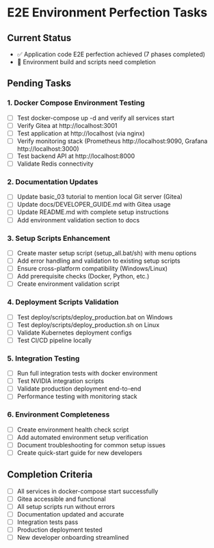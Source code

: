 # E2E Environment Perfection Tasks

## Current Status
- ✅ Application code E2E perfection achieved (7 phases completed)
- 🔄 Environment build and scripts need completion

## Pending Tasks

### 1. Docker Compose Environment Testing
- [ ] Test docker-compose up -d and verify all services start
- [ ] Verify Gitea at http://localhost:3001
- [ ] Test application at http://localhost (via nginx)
- [ ] Verify monitoring stack (Prometheus http://localhost:9090, Grafana http://localhost:3000)
- [ ] Test backend API at http://localhost:8000
- [ ] Validate Redis connectivity

### 2. Documentation Updates
- [ ] Update basic_03 tutorial to mention local Git server (Gitea)
- [ ] Update docs/DEVELOPER_GUIDE.md with Gitea usage
- [ ] Update README.md with complete setup instructions
- [ ] Add environment validation section to docs

### 3. Setup Scripts Enhancement
- [ ] Create master setup script (setup_all.bat/sh) with menu options
- [ ] Add error handling and validation to existing setup scripts
- [ ] Ensure cross-platform compatibility (Windows/Linux)
- [ ] Add prerequisite checks (Docker, Python, etc.)
- [ ] Create environment validation script

### 4. Deployment Scripts Validation
- [ ] Test deploy/scripts/deploy_production.bat on Windows
- [ ] Test deploy/scripts/deploy_production.sh on Linux
- [ ] Validate Kubernetes deployment configs
- [ ] Test CI/CD pipeline locally

### 5. Integration Testing
- [ ] Run full integration tests with docker environment
- [ ] Test NVIDIA integration scripts
- [ ] Validate production deployment end-to-end
- [ ] Performance testing with monitoring stack

### 6. Environment Completeness
- [ ] Create environment health check script
- [ ] Add automated environment setup verification
- [ ] Document troubleshooting for common setup issues
- [ ] Create quick-start guide for new developers

## Completion Criteria
- [ ] All services in docker-compose start successfully
- [ ] Gitea accessible and functional
- [ ] All setup scripts run without errors
- [ ] Documentation updated and accurate
- [ ] Integration tests pass
- [ ] Production deployment tested
- [ ] New developer onboarding streamlined
